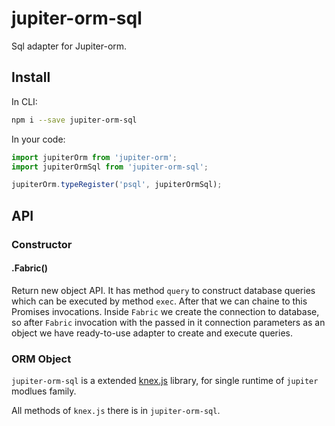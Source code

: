 # jupiter-orm-sql

Sql adapter for Jupiter-orm.

## Install

In CLI:
```bash
npm i --save jupiter-orm-sql
```

In your code:
```javascript
import jupiterOrm from 'jupiter-orm';
import jupiterOrmSql from 'jupiter-orm-sql';

jupiterOrm.typeRegister('psql', jupiterOrmSql);
```

## API

### Constructor

#### .Fabric()

Return new object API. It has method `query` to construct database queries which can be executed by method `exec`.
After that we can chaine to this Promises invocations. Inside `Fabric` we create the connection to database, so after `Fabric` invocation
with the passed in it connection parameters as an object we have ready-to-use adapter to create and execute queries.

### ORM Object

`jupiter-orm-sql` is a extended [knex.js](https://github.com/tgriesser/knex)
library, for single runtime of `jupiter` modlues family.

All methods of `knex.js` there is in `jupiter-orm-sql`.

